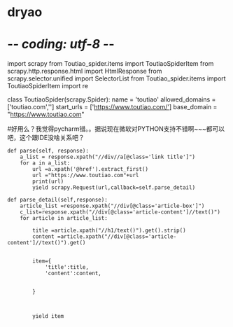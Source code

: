 # dryao
# -*- coding: utf-8 -*-
import scrapy
from Toutiao_spider.items import ToutiaoSpiderItem
from scrapy.http.response.html import HtmlResponse
from scrapy.selector.unified import SelectorList
from Toutiao_spider.items import ToutiaoSpiderItem
import re

class ToutiaoSpider(scrapy.Spider):
    name = 'toutiao'
    allowed_domains = ['toutiao.com','']
    start_urls = ['https://www.toutiao.com/']
    base_domain = "https://www.toutiao.com"

#好用么？我觉得pycharm错。。据说现在微软对PYTHON支持不错啊~~~都可以吧，这个跟IDE没啥关系吧？

    def parse(self, response):
        a_list = response.xpath("//div//a[@class='link title']")
        for a in a_list:
            url =a.xpath('@href').extract_first()
            url ="https://www.toutiao.com"+url
            print(url)
            yield scrapy.Request(url,callback=self.parse_detail)

    def parse_detail(self,response):
        article_list =response.xpath("//div[@class='article-box']")
        c_list=response.xpath("//div[@class='article-content']//text()")
        for article in article_list:

            title =article.xpath("//h1/text()").get().strip()
            content =article.xpath("//div[@class='article-content']//text()").get()


            item={
                'title':title,
                'content':content,


            }



            yield item















